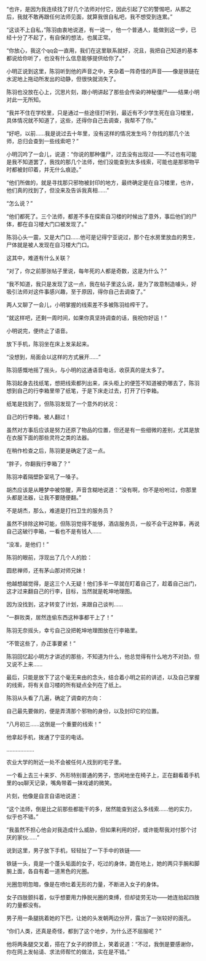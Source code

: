 “也许，是因为我连续找了好几个法师对付它，因此引起了它的警惕吧，从那之后，我就不敢再跟任何法师见面，就算我很自私吧，我不想受到连累。”

“这谈不上自私，”陈羽由衷地说道，有一说一，他一个普通人，能做到这一步，已经十分了不起了，有自保的想法，也属正常。

“你放心，我这个qq会一直用，我们在这里联系就好，况且，我把自己知道的基本都说给你听了，也没有什么信息能够提供给你了。”

小明正说到这里，陈羽听到他的声音之中，夹杂着一阵奇怪的声音——像是铁链在水泥地上拖动所发出的动静，但很快就消失了。

陈羽也没放在心上，沉思片刻，跟小明讲起了那些会传染的神秘僵尸——结果小明对此一无所知。

“我并不住在学校里，只是通过一些途径打听到，最近有不少学生死在自习楼里，具体情况就不知道了，这些，还得你自己去调查，我帮不了你。”

“好吧，以前……我是说过去十年里，没有这样的情况发生吗？你找的那几个法师，总归会查到一些线索吧？”

小明沉吟了一会儿，说道：“你说的那种僵尸，过去没有出现过——不过也有可能是我不知道罢了，我找的那几个法师，他们没能查到太多线索，可能也是那邪物平时都被封印着，并无什么痕迹。”

“他们所做的，就是寻找那只邪物被封印的地方，最终确定是在自习楼里，也许，他们真的找到了，但没来及告诉我真相……”

“怎么说？”

“他们都死了。三个法师，都差不多在探索自习楼的时候出了意外，事后他们的尸体，都在自习楼大门口被发现了。”

陈羽心头一震，又是大门口……他可是记得宁亚说过，那个在水房里放血的男生，尸体就是被人发现在自习楼大门口。

这其中，难道有什么关联？

“对了，你之前那张帖子里说，每年死的人都是奇数，这是为什么？”

“我不知道，我只是发现了这一点，我在帖子里这么说，是为了故意制造噱头，好吸引法师对这件事感兴趣，至于原因，得你自己去调查了。”

两人又聊了一会儿，小明掌握的线索差不多被陈羽给榨干了。

“就这样吧，还剩一周时间，如果你真坚持调查的话，我祝你好运！”

小明说完，便终止了语音。

放下手机，陈羽坐在床上发呆起来。

“没想到，局面会以这样的方式展开……”

陈羽感慨地摇了摇头，与小明的这通语音电话，收获真的是太多了。

陈羽起身去找纸笔，想把线索都列出来，床头柜上的便签不知道被扔哪去了，陈羽想到自己的行李箱里带了纸笔，于是下床走过去，打开了行李箱。

纸笔是找到了，但陈羽发现了一个意外的状况：

自己的行李箱，被人翻过！

虽然对方事后应该是努力还原了物品的位置，但还是有一些细微的差别，尤其是放在衣服下面的那些灵符之类的法器。

在稍作检查之后，陈羽更是确定了这一点。

“胖子，你翻我行李箱了？”

陈羽冲着隔壁卧室吼了一嗓子。

胡杰应该是从睡梦中被惊醒，声音含糊地说道：“没有啊，你不是吩咐过，你那里头都是法器，让我不要随便翻。”

不是胡杰，那么，难道是打扫卫生的服务员？

虽然不排除这种可能，但陈羽觉得不能够，酒店服务员，一般不会干这种事，再说自己这破行李箱，一看也不是有钱人……

“没准，是他们！”

陈羽的眼前，浮现出了几个人的脸：

圆悲禅师，还有茅山那对师兄妹！

他越想越觉得，是这三个人无疑！他们多半一早就在盯着自己了，趁着自己出门，这才过来翻自己的行李，目标，当然就是乾坤地理图。

因为没找到，这才转变了计划，来跟自己谈判……

“一群败类，居然连偷东西这种事都干上了！”

陈羽无奈摇头，幸亏自己没把乾坤地理图放在行李箱里。

“不管这些了，办正事要紧！”

陈羽回忆起小明方才讲述的那些，不知道为什么，他总觉得有什么地方不对劲，但又说不上来……

最后，只能是放下了这个毫无来由的念头，结合着小明之前的讲述，以及自己掌握的线索，将有关自习楼的所有疑点全列在了纸上。

陈羽从头看了几遍，确定了调查的方向：

自己最先要做的，便是弄清那个邪物的身份，以及封印它的位置。

“八月初三……这倒是一个重要的线索！”

他拿起手机，拨通了宁亚的电话。

………………

农业大学的附近一处不会被任何人找到的宅子里。

一个看上去三十来岁、外形特别普通的男子，悠闲地坐在椅子上，正在翻看着手机里的qq聊天记录，嘴角带着一抹戏谑的微笑。

片刻，他像是自言自语地说道：

“这个法师，倒是比之前那些都能干的多，居然能查到这么多线索……他的实力，似乎也不错。”

“我虽然不担心他会对我造成什么威胁，但如果利用的好，或许能帮我对付那个讨厌的家伙……”

说到这里，男子放下手机，轻轻扯了一下手中的铁链——

铁链一头，竟是一个蓬头垢面的女子，吃过的身体，跪在地上，她的两只手腕和脚腕上面，各自有着一道黑色的光圈。

光圈忽明忽暗，像是在喷吐着无形的力量，不断进入女子的身体。

女子四肢颤抖着，似乎想要用力挣脱光圈的束缚，但却徒劳无功——她连抬起四肢的力量都没有。

男子用一条腿挑着她的下巴，让她的头发朝两边分开，露出了一张较好的面孔。

“你们人类，还真是奇怪，都到了这个地步，为什么还不屈服呢？”

他将两条腿交叉着，搭在了女子的脖颈上，笑着说道：“不过，我倒是要感谢你，你在网上发帖请、求法师帮忙的做法，实在是不错。”
